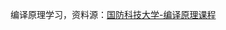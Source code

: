 编译原理学习，资料源：[国防科技大学-编译原理课程](https://www.bilibili.com/video/BV11t411V74n?spm_id_from=333.788.videopod.episodes&vd_source=0cc0401ee122346d6680e90658b0ed1a)